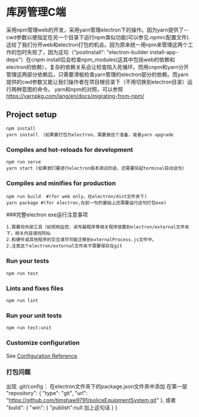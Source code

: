 # 库房管理C端
采用npm管理web的开发，采用yarn管理electron下的操作。因为yarn提供了--cwd参数以便指定在另一个目录下运行npm类似功能(可以参见.npmrc配置文件).
这给了我们分开web和electron打包的机会。因为原来统一用npm来管理这两个工作的包时失败了，因为这句（"postinstall": "electron-builder install-app-deps"）在cnpm install后会检查npm_modules(这其中包括web的依赖和electron的依赖），复杂的依赖关系会让检查陷入死循环。而用cnpm和yarn分开管理这两部分依赖后，只需要滑板检查yarn管理的electron部分的依赖。而yarn提供的cwd参数又能让我们操作者在项目根目录下（不用切换到electron目录）运行两种意图的命令。
yarn和npm的对照，可以参照 https://yarnpkg.com/lang/en/docs/migrating-from-npm/

## Project setup
```
npm install
yarn install （如果要打包为electron，需要做这个准备，或者yarn upgrade
```

### Compiles and hot-reloads for development
```
npm run serve
yarn start (如果我们要进行electron版本调试的话，还需要另起terminal启动这句）
```

### Compiles and minifies for production
```
npm run build  #(for web only，在electron/dist文件夹下)
yarn package #(for electron,在前一句的基础上还需要运行这句打包exe)
```
###完整electron exe运行注意事项
```
1.需要将外部工具（如视频监控、读写器程序等相关程序放置到electron/external文件夹下，相关内容请找阿灿
2.和硬件或其他程序的交互请尽可能迁移到externalProcess.js文件中。
2.注意这个electron/external文件夹不需要保存在git
```
### Run your tests
```
npm run test
```

### Lints and fixes files
```
npm run lint
```

### Run your unit tests
```
npm run test:unit
```

### Customize configuration
See [Configuration Reference](https://cli.vuejs.org/config/).

### 打包问题
出现 .git/config： 在electron文件夹下的package.json文件夹中添加
在第一层
"repository": { 
    "type": "git",
    "url": "https://github.com/timshaw9791/policeEquipmentSystem.git"
 },
 或者
 "build": {
     "win": {
       "publish":null 加上这句话
     }
   }